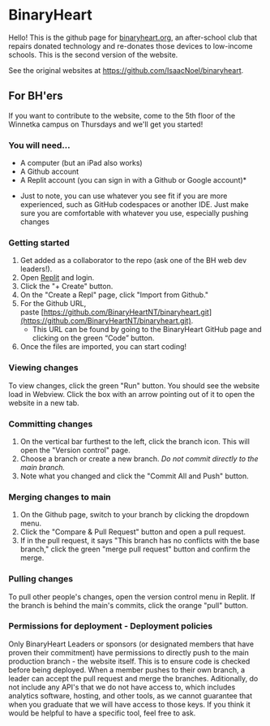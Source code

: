 # BinaryHeart
Hello! This is the github page for [binaryheart.org](https://www.binaryheart.org), an after-school club that repairs donated technology and re-donates those devices to low-income schools. This is the second version of the website.

See the original websites at https://github.com/IsaacNoel/binaryheart.

## For BH'ers
If you want to contribute to the website, come to the 5th floor of the Winnetka campus on Thursdays and we'll get you started!

### You will need...
- A computer (but an iPad also works)
- A Github account
- A Replit account (you can sign in with a Github or Google account)*
* Just to note, you can use whatever you see fit if you are more experienced, such as GitHub codespaces or another IDE. Just make sure you are comfortable with whatever you use, especially pushing changes

### Getting started
1. Get added as a collaborator to the repo (ask one of the BH web dev leaders!).
2. Open [Replit](https://replit.com/) and login.
3. Click the "+ Create" button.
4. On the "Create a Repl" page, click "Import from Github."
5. For the Github URL, paste [https://github.com/BinaryHeartNT/binaryheart.git](https://github.com/BinaryHeartNT/binaryheart.git).
    - This URL can be found by going to the BinaryHeart GitHub page and clicking on the green “Code” button.
6. Once the files are imported, you can start coding!

### Viewing changes
To view changes, click the green "Run" button. You should see the website load in Webview. Click the box with an arrow pointing out of it to open the website in a new tab.

### Committing changes
1. On the vertical bar furthest to the left, click the branch icon. This will open the "Version control" page. 
2. Choose a branch or create a new branch. *Do not commit directly to the main branch.*
3. Note what you changed and click the "Commit All and Push" button.

### Merging changes to main
1. On the Github page, switch to your branch by clicking the dropdown menu.
2. Click the "Compare & Pull Request" button and open a pull request.
3. If in the pull request, it says "This branch has no conflicts with the base branch," click the green "merge pull request" button and confirm the merge.

### Pulling changes
To pull other people's changes, open the version control menu in Replit. If the branch is behind the main's commits, click the orange "pull" button.

### Permissions for deployment - Deployment policies
Only BinaryHeart Leaders or sponsors (or designated members that have proven their commitment) have permissions to directly push to the main production branch - the website itself. This is to ensure code is checked before being deployed. When a member pushes to their own branch, a leader can accept the pull request and merge the branches. Aditionally, do not include any API's that we do not have access to, which includes analytics software, hosting, and other tools, as we cannot guarantee that when you graduate that we will have access to those keys. If you think it would be helpful to have a specific tool, feel free to ask.


